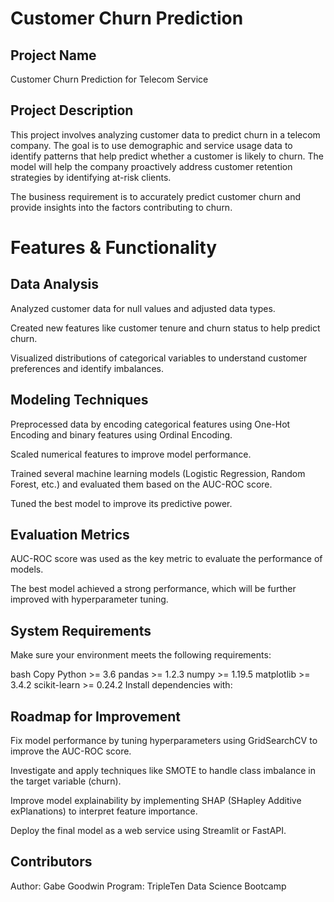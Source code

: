 # Customer Churn Prediction
## Project Name
Customer Churn Prediction for Telecom Service

## Project Description
This project involves analyzing customer data to predict churn in a telecom company. The goal is to use demographic and service usage data to identify patterns that help predict whether a customer is likely to churn. The model will help the company proactively address customer retention strategies by identifying at-risk clients.

The business requirement is to accurately predict customer churn and provide insights into the factors contributing to churn.

# Features & Functionality
## Data Analysis

Analyzed customer data for null values and adjusted data types.

Created new features like customer tenure and churn status to help predict churn.

Visualized distributions of categorical variables to understand customer preferences and identify imbalances.

## Modeling Techniques

Preprocessed data by encoding categorical features using One-Hot Encoding and binary features using Ordinal Encoding.

Scaled numerical features to improve model performance.

Trained several machine learning models (Logistic Regression, Random Forest, etc.) and evaluated them based on the AUC-ROC score.

Tuned the best model to improve its predictive power.

## Evaluation Metrics

AUC-ROC score was used as the key metric to evaluate the performance of models.

The best model achieved a strong performance, which will be further improved with hyperparameter tuning.

## System Requirements
Make sure your environment meets the following requirements:

bash
Copy
Python >= 3.6
pandas >= 1.2.3
numpy >= 1.19.5
matplotlib >= 3.4.2
scikit-learn >= 0.24.2
Install dependencies with:

## Roadmap for Improvement

Fix model performance by tuning hyperparameters using GridSearchCV to improve the AUC-ROC score.

Investigate and apply techniques like SMOTE to handle class imbalance in the target variable (churn).

Improve model explainability by implementing SHAP (SHapley Additive exPlanations) to interpret feature importance.

Deploy the final model as a web service using Streamlit or FastAPI.

## Contributors
Author: Gabe Goodwin
Program: TripleTen Data Science Bootcamp
